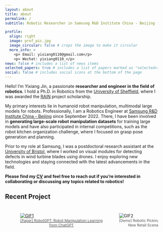 ```yaml
---
layout: about
title: about
permalink: /
subtitle: Robotic Researcher in Samsung R&D Institute China - Beijing (SRC-B)

profile:
  align: right
  image: prof_pic.jpg
  image_circular: false # crops the image to make it circular
  more_info: >
    <p> Email: yixiang0110@gmail.com</p>
    <p> Wechat: yixiang0110_</p>
news: false # includes a list of news items
selected_papers: true # includes a list of papers marked as "selected={true}"
social: false # includes social icons at the bottom of the page
---
```


Hello! I’m Yixiang Jin, a passionate **researcher and engineer in the field of robotics**. I hold a Ph.D. in Robotics from the [University of Sheffield](https://www.sheffield.ac.uk/), where I was awarded the [RAIN](https://uomrobotics.com/collaborations/rain/) project scholarship.

My primary interests lie in humanoid robot manipulation, multimodal large models for robots. Professionally, I am a Robotics Engineer at [Samsung R&D Institute China - Beijing](https://research.samsung.com/src-b) since September 2022. There, I have been involved in **generating large-scale robot manipulation datasets** for training large models and have also participated in internal competitions, such as the robot kitchen organization challenge, where I focused on grasp pose generation and planning.

Prior to my role at Samsung, I was a postdoctoral research assistant at the [University of Bristol](https://www.bristol.ac.uk/), where I worked on visual modules for detecting defects in wind turbine blades using drones. I enjoy exploring new technologies and staying connected with the latest advancements in the field. 

**Please find my [CV](https://alex0110-yx.github.io/cv/) and feel free to reach out if you’re interested in collaborating or discussing any topics related to robotics!**



## Recent Project

<div style="overflow-x: auto; white-space: nowrap; margin: 0 auto; padding: 10px;">
    <figure style="display: inline-block; margin-right: 10px;">
        <a href="https://arxiv.org/pdf/2312.01421" target="_blank">
            <img src="../assets\gif\Robot_GPT_Short.gif" alt="GIF1" style="max-height: 150px;">
            <figcaption style="text-align: center; font-size: 12px; color: #555;">[Paper] RobotGPT: Robot Manipulation Learning<br> from ChatGPT</figcaption>
        </a>
    </figure>
    <figure style="display: inline-block; margin-right: 10px;">
        <img src="../assets\gif\New_Retail_Short.gif" alt="GIF2" style="max-height: 150px;">
        <figcaption style="text-align: center; font-size: 12px; color: #555;">[Demo] Robotic Picking for the <br>New Retail Scenario<br></figcaption>
    </figure>
    <figure style="display: inline-block; margin-right: 10px;">
        <a href="https://arxiv.org/pdf/2409.08527" target="_blank">
            <img src="../assets\gif\Holisitic_Control_Short.gif" alt="GIF3" style="max-height: 150px;">
            <figcaption style="text-align: center; font-size: 12px; color: #555;">[Paper]EHC-MM: Embodied Holistic Control for <br>Mobile Manipulation</figcaption>
        </a>
    </figure>
    <figure style="display: inline-block; margin-right: 10px;">
        <a href="https://pku-epic.github.io/ASGrasp/" target="_blank">
            <img src="../assets\gif\ASGrasp_Short.gif" alt="GIF4" style="max-height: 150px;">
            <figcaption style="text-align: center; font-size: 12px; color: #555;">[Paper] ASGrasp: Generalizable Transparent <br>Object Reconstruction and Grasping</figcaption>
        </a>
    </figure>
</div>

<br>
